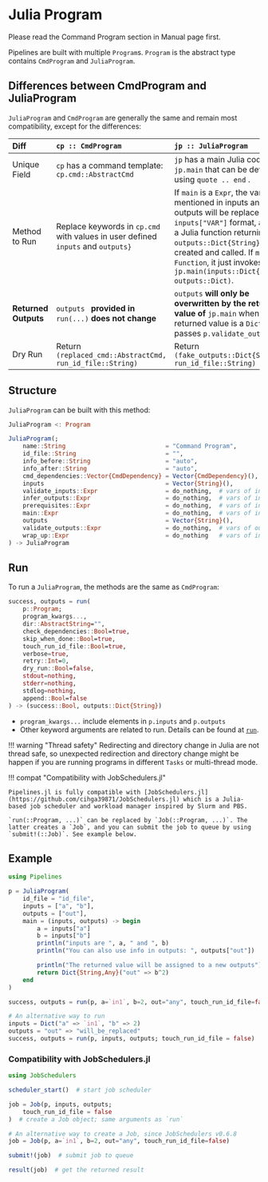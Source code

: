 # Julia Program

Please read the Command Program section in Manual page first.

Pipelines are built with multiple `Program`s. `Program` is the abstract type contains `CmdProgram` and `JuliaProgram`.

## Differences between CmdProgram and JuliaProgram

`JuliaProgram` and `CmdProgram` are generally the same and remain most compatibility, except for the differences:

| Diff                 | `cp :: CmdProgram`                                           | `jp :: JuliaProgram`                                         |
| :------------------- | :----------------------------------------------------------- | :----------------------------------------------------------- |
| Unique Field         | `cp` has a command template: `cp.cmd::AbstractCmd`           | `jp` has a main Julia code: `jp.main` that can be defined using `quote .. end` . |
| Method to Run        | Replace keywords in `cp.cmd` with values in user defined `inputs` and `outputs}` | If `main` is a `Expr`, the variables mentioned in inputs and outputs will be replaced to the `inputs["VAR"]` format, and then a Julia function returning `outputs::Dict{String}` is created and called. If `main` isa `Function`, it just invokes `jp.main(inputs::Dict{String}, outputs::Dict)`. |
| **Returned Outputs** | `outputs ` **provided in** `run(...)` **does not change**    | `outputs` **will only be overwritten by the returned value of** `jp.main` when the returned value is a `Dict` and passes `p.validate_outputs`. |
| Dry Run              | Return `(replaced_cmd::AbstractCmd, run_id_file::String)`    | Return `(fake_outputs::Dict{String}, run_id_file::String)`   |

## Structure

`JuliaProgram` can be built with this method:

```julia
JuliaProgram <: Program

JuliaProgram(;
    name::String                            = "Command Program",
    id_file::String                         = "",
    info_before::String                     = "auto",
    info_after::String                      = "auto",
    cmd_dependencies::Vector{CmdDependency} = Vector{CmdDependency}(),
    inputs                                  = Vector{String}(),
    validate_inputs::Expr                   = do_nothing,  # vars of inputs
    infer_outputs::Expr                     = do_nothing,  # vars of inputs
    prerequisites::Expr                     = do_nothing,  # vars of inputs and outputs
    main::Expr                              = do_nothing,  # vars of inputs and outputs
    outputs                                 = Vector{String}(),
    validate_outputs::Expr                  = do_nothing,  # vars of outputs
    wrap_up::Expr                           = do_nothing   # vars of inputs and outputs
) -> JuliaProgram
```

## Run

To run a `JuliaProgram`, the methods are the same as `CmdProgram`:

```julia
success, outputs = run(
	p::Program;
	program_kwargs...,
	dir::AbstractString="",
	check_dependencies::Bool=true,
	skip_when_done::Bool=true,
	touch_run_id_file::Bool=true,
	verbose=true,
	retry::Int=0,
	dry_run::Bool=false,
	stdout=nothing,
	stderr=nothing,
	stdlog=nothing,
	append::Bool=false
) -> (success::Bool, outputs::Dict{String})
```

- `program_kwargs...` include elements in `p.inputs` and `p.outputs`
- Other keyword arguments are related to run. Details can be found at [`run`](@ref).



!!! warning "Thread safety"
    Redirecting and directory change in Julia are not thread safe, so unexpected redirection and directory change might be happen if you are running programs in different `Tasks` or multi-thread mode.



!!! compat "Compatibility with JobSchedulers.jl"

    Pipelines.jl is fully compatible with [JobSchedulers.jl](https://github.com/cihga39871/JobSchedulers.jl) which is a Julia-based job scheduler and workload manager inspired by Slurm and PBS.
    
    `run(::Program, ...)` can be replaced by `Job(::Program, ...)`. The latter creates a `Job`, and you can submit the job to queue by using `submit!(::Job)`. See example below.

## Example
```julia
using Pipelines

p = JuliaProgram(
    id_file = "id_file",
    inputs = ["a", "b"],
    outputs = ["out"],
    main = (inputs, outputs) -> begin
        a = inputs["a"]
        b = inputs["b"]
        println("inputs are ", a, " and ", b)
        println("You can also use info in outputs: ", outputs["out"])

        println("The returned value will be assigned to a new outputs")
        return Dict{String,Any}("out" => b^2)
    end
)

success, outputs = run(p, a=`in1`, b=2, out="any", touch_run_id_file=false) # outputs will be refreshed

# An alternative way to run
inputs = Dict("a" => `in1`, "b" => 2)
outputs = "out" => "will_be_replaced"
success, outputs = run(p, inputs, outputs; touch_run_id_file = false)
```

### Compatibility with JobSchedulers.jl

```julia
using JobSchedulers

scheduler_start()  # start job scheduler

job = Job(p, inputs, outputs;
    touch_run_id_file = false
)  # create a Job object; same arguments as `run`

# An alternative way to create a Job, since JobSchedulers v0.6.8
job = Job(p, a=`in1`, b=2, out="any", touch_run_id_file=false)

submit!(job)  # submit job to queue

result(job)  # get the returned result

```
